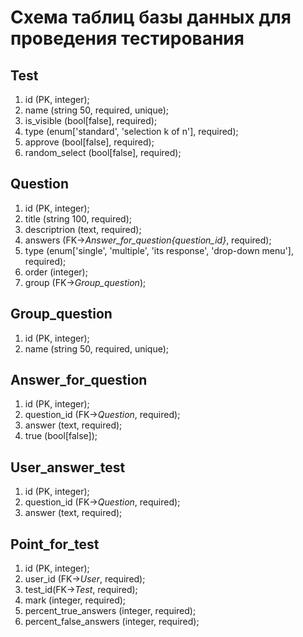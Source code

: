 # Схема таблиц базы данных для проведения тестирования

## Test

1. id (PK, integer);
2. name (string 50, required, unique);
3. is_visible (bool[false], required);
4. type (enum['standard', 'selection k of n'], required);
5. approve (bool[false], required);
6. random_select (bool[false], required);

## Question

1. id (PK, integer);
2. title (string 100, required);
3. descriptrion (text, required);
4. answers (FK->*Answer_for_question{question_id}*, required);
5. type (enum['single', 'multiple', 'its response', 'drop-down menu'], required);
6. order (integer);
7. group (FK->*Group_question*);

## Group_question

1. id (PK, integer);
2. name (string 50, required, unique);

## Answer_for_question

1. id (PK, integer);
2. question_id (FK->*Question*, required);
3. answer (text, required);
4. true (bool[false]);

## User_answer_test

1. id (PK, integer);
2. question_id (FK->*Question*, required);
3. answer (text, required);

## Point_for_test

1. id (PK, integer);
2. user_id (FK->*User*, required);
3. test_id(FK->*Test*, required);
4. mark (integer, required);
5. percent_true_answers (integer, required);
6. percent_false_answers (integer, required);